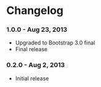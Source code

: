 # Changelog

### 1.0.0 - Aug 23, 2013

* Upgraded to Bootstrap 3.0 final
* Final release

### 0.2.0 - Aug 2, 2013

* Initial release

